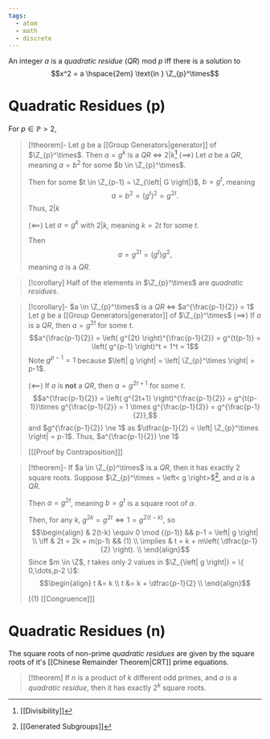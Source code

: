 ```yaml
---
tags:
  - atom
  - math
  - discrete
---
```

An integer $a$ is a *quadratic residue* (*QR*) mod $p$ iff there is a solution to
$$x^2 = a \hspace{2em} \text{in } \Z_{p}^\times$$

# Quadratic Residues (p)
For $p \in \mathbb{P} > 2$,

> [!theorem]-  Let $g$ be a [[Group Generators|generator]] of $\Z_{p}^\times$. Then $a = g^k$ is a *QR* $\iff$ $2|k$[^1]
> $(\implies)$
> Let $a$ be a *QR*, meaning $a = b^2$ for some $b \in \Z_{p}^\times$.
> 
> Then for some $t \in \Z_{p-1} = \Z_{\left| G \right|}$, $b = g^t$, meaning
> $$a = b^2 = \left( g^t \right)^2 = g^{2t}.$$
> Thus, $2|k$
> 
> $(\impliedby)$
> Let $a = g^k$ with $2|k$, meaning $k = 2t$ for some $t$.
> 
> Then
> $$a = g^{2t} = \left( g^t \right)g^2,$$
> meaning $a$ is a *QR*.

> [!corollary] Half of the elements in $\Z_{p}^\times$ are *quadratic residues*.

> [!corollary]- $a \in \Z_{p}^\times$ is a *QR* $\iff$ $a^{\frac{p-1}{2}} = 1$
> Let $g$ be a [[Group Generators|generator]] of $\Z_{p}^\times$
> $\left( \implies \right)$
> If $a$ is a *QR*, then $a = g^{2t}$ for some $t$.
> $$a^{\frac{p-1}{2}} = \left( g^{2t} \right)^{\frac{p-1}{2}} = g^{t(p-1)} = \left( g^{p-1} \right)^t = 1^t = 1$$
> Note $g^{p-1} = 1$ because $\left| g \right| = \left| \Z_{p}^\times \right| = p-1$.
> 
> $(\impliedby)$
> If $a$ is **not** a *QR*, then $a = g^{2t+1}$ for some $t$.
> $$a^{\frac{p-1}{2}} = \left( g^{2t+1} \right)^{\frac{p-1}{2}} = g^{t(p-1)}\times g^{\frac{p-1}{2}} = 1 \times g^{\frac{p-1}{2}} = g^{\frac{p-1}{2}},$$
> and $g^{\frac{p-1}{2}} \ne 1$ as $\dfrac{p-1}{2} < \left| \Z_{p}^\times \right| = p-1$. Thus, $a^{\frac{p-1}{2}} \ne 1$
> 
> \[[[Proof by Contraposition]]\]

> [!theorem]- If $a \in \Z_{p}^\times$ is a *QR*, then it has exactly $2$ square roots.
> Suppose $\Z_{p}^\times = \left< g \right>$[^2], and $a$ is a *QR*.
> 
> Then $a = g^{2t}$, meaning $b = g^t$ is a square root of $a$.
> 
> Then, for any $k$, $g^{2k} = g^{2t} \iff 1 = g^{2(t-k)}$, so
> $$\begin{align}
> 	& 2(t-k) \equiv 0 \mod {(p-1)} && p-1 = \left| g \right|  \\
> 	\iff & 2t = 2k + m(p-1) && (1) \\
> 	\implies & t = k + m\left( \dfrac{p-1}{2} \right). \\
> \end{align}$$
> Since $m \in \Z$, $t$ takes only $2$ values in $\Z_{\left| g \right|} = \{ 0,\dots,p-2 \}$:
> $$\begin{align}
> 	t &= k \\
> 	t &= k + \dfrac{p-1}{2} \\
> \end{align}$$
> 
> \[$(1)$ [[Congruence]]\]
# Quadratic Residues (n)
The square roots of non-prime *quadratic residues* are given by the square roots of it's [[Chinese Remainder Theorem|CRT]] prime equations.

> [!theorem] If $n$ is a product of $k$ different odd primes, and $a$ is a *quadratic residue*, then it has exactly $2^k$ square roots.

[^1]: [[Divisibility]]
[^2]: [[Generated Subgroups]]
